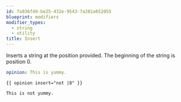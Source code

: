 ```yaml
---
id: fa936f49-be25-432e-9543-7a201a652055
blueprint: modifiers
modifier_types:
  - string
  - utility
title: Insert
---
```

Inserts a string at the position provided. The beginning of the string is position 0.

```yaml
opinion: This is yummy.
```

```
{{ opinion insert="not |8" }}
```

```html
This is not yummy.
```
